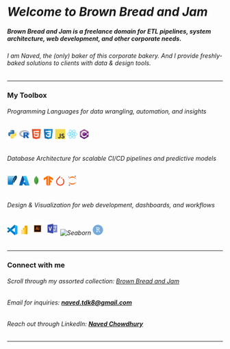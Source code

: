 <h1><em>Welcome to Brown Bread and Jam</em></h1>
<h5>Brown Bread and Jam is a freelance domain for ETL pipelines, system architecture, web development, and other corporate needs.</h5>
<h6>I am Naved, the <em>(only)</em> baker of this corporate bakery. And I provide freshly-baked solutions to clients with data & design tools.</h6>

---

### My Toolbox

<h6>Programming Languages for data wrangling, automation, and insights</h6>
<h6>
  <img src="https://raw.githubusercontent.com/devicons/devicon/master/icons/python/python-original.svg" width="24" alt="Python"/>
  <img src="https://raw.githubusercontent.com/devicons/devicon/master/icons/r/r-original.svg" width="24" alt="R"/>
  <img src="https://raw.githubusercontent.com/devicons/devicon/master/icons/html5/html5-original.svg" width="24" alt="HTML"/>
  <img src="https://raw.githubusercontent.com/devicons/devicon/master/icons/css3/css3-original.svg" width="24" alt="CSS"/>
  <img src="https://raw.githubusercontent.com/devicons/devicon/master/icons/javascript/javascript-original.svg" width="24" alt="JS"/>
  <img src="https://raw.githubusercontent.com/devicons/devicon/master/icons/react/react-original.svg" width="24" alt="React"/>
  <img src="https://raw.githubusercontent.com/devicons/devicon/master/icons/csharp/csharp-original.svg" width="24" alt="C#"/>
</h6>


<h6>Database Architecture for scalable CI/CD pipelines and predictive models</h6>
<h6>
  <img src="https://raw.githubusercontent.com/devicons/devicon/master/icons/sqlite/sqlite-original.svg" width="24" alt="SQL"/>
  <img src="https://raw.githubusercontent.com/devicons/devicon/master/icons/azure/azure-original.svg" width="24" alt="Azure"/>
  <img src="https://raw.githubusercontent.com/devicons/devicon/master/icons/mongodb/mongodb-original.svg" width="24" alt="MongoDB"/>
  <img src="https://raw.githubusercontent.com/devicons/devicon/master/icons/tensorflow/tensorflow-original.svg" width="24" alt="TensorFlow"/>
  <img src="https://raw.githubusercontent.com/devicons/devicon/master/icons/pytorch/pytorch-original.svg" width="24" alt="PyTorch"/>
  <img src="https://raw.githubusercontent.com/devicons/devicon/master/icons/jupyter/jupyter-original.svg" width="24" alt="Jupyter"/>
</h6>

<h6>Design & Visualization for web development, dashboards, and workflows</h6>
<h6>
  <img src="https://raw.githubusercontent.com/devicons/devicon/master/icons/vscode/vscode-original.svg" width="24" alt="VSCode"/>
  <img src="https://github.com/brownbreadandjam/Assets_Images/blob/main/icons8-power-bi-2021.svg" width="24" alt="Power BI"/>
  <img src="https://github.com/brownbreadandjam/Assets_Images/blob/main/adobe-illustrator.svg" width="30" alt="Illustrator"/>
  <img src="https://github.com/brownbreadandjam/Assets_Images/blob/main/icons8-visio.svg" width="30" alt="Visio"/>
  <img src="https://seaborn.pydata.org/_static/logo-wide-lightbg.svg" width="60" alt="Seaborn"/>
  <img src="https://raw.githubusercontent.com/devicons/devicon/master/icons/rstudio/rstudio-original.svg" width="24" alt="RStudio"/>
  </h6>



---

### Connect with me
<h6>Scroll through my assorted collection: <a href="https://brown-bread-and-jam.webflow.io/">Brown Bread and Jam</a></h6>
<h6>Email for inquiries: <strong><a href="mailto:naved.tdk8@gmail.com">naved.tdk8@gmail.com</a></strong></h6>
<h6>Reach out through LinkedIn: <strong><a href="https://linkedin.com/in/naved8chowdhury">Naved Chowdhury</a></strong></h6>

---
